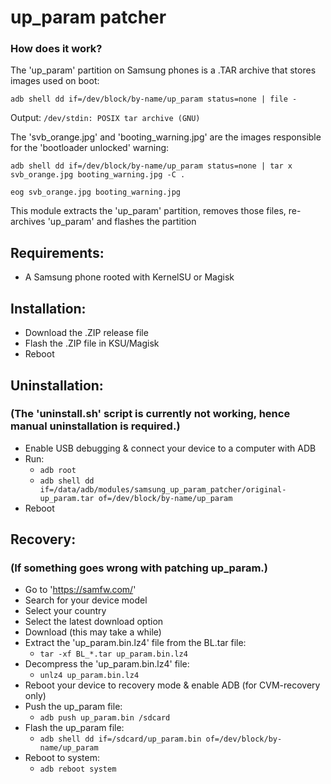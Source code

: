 # up_param patcher

### How does it work?
The 'up_param' partition on Samsung phones is a .TAR archive that stores images used on boot:

`adb shell dd if=/dev/block/by-name/up_param status=none | file -`

Output: `/dev/stdin: POSIX tar archive (GNU)`

The 'svb_orange.jpg' and 'booting_warning.jpg' are the images responsible for the 'bootloader unlocked' warning:

`adb shell dd if=/dev/block/by-name/up_param status=none | tar x svb_orange.jpg booting_warning.jpg -C .`

`eog svb_orange.jpg booting_warning.jpg`

This module extracts the 'up_param' partition, removes those files, re-archives 'up_param' and flashes the partition

## Requirements:
- A Samsung phone rooted with KernelSU or Magisk

## Installation:
- Download the .ZIP release file
- Flash the .ZIP file in KSU/Magisk
- Reboot

## Uninstallation:
### (The 'uninstall.sh' script is currently not working, hence manual uninstallation is required.)
- Enable USB debugging & connect your device to a computer with ADB
- Run:
  * `adb root`
  * `adb shell dd if=/data/adb/modules/samsung_up_param_patcher/original-up_param.tar of=/dev/block/by-name/up_param`
- Reboot

## Recovery:
### (If something goes wrong with patching up_param.)
- Go to 'https://samfw.com/'
- Search for your device model
- Select your country
- Select the latest download option
- Download (this may take a while)
- Extract the 'up_param.bin.lz4' file from the BL.tar file:
  * `tar -xf BL_*.tar up_param.bin.lz4`
- Decompress the 'up_param.bin.lz4' file:
  * `unlz4 up_param.bin.lz4`
- Reboot your device to recovery mode & enable ADB (for CVM-recovery only)
- Push the up_param file:
  * `adb push up_param.bin /sdcard`
- Flash the up_param file:
  * `adb shell dd if=/sdcard/up_param.bin of=/dev/block/by-name/up_param`
- Reboot to system:
  * `adb reboot system`
